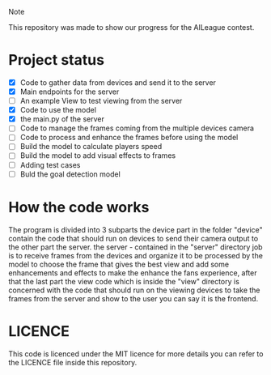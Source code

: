 > [!NOTE]  
> This repository was made to show our progress for the AILeague contest.

# Project status
- [x] Code to gather data from devices and send it to the server
- [x] Main endpoints for the server
- [ ] An example View to test viewing from the server
- [x] Code to use the model
- [x] the main.py of the server
- [ ] Code to manage the frames coming from the multiple devices camera
- [ ] Code to process and enhance the frames before using the model
- [ ] Build the model to calculate players speed
- [ ] Build the model to add visual effects to frames
- [ ] Adding test cases
- [ ] Buld the goal detection model

# How the code works

The program is divided into 3 subparts the device part in the folder "device" contain the code that should run on devices to send their camera output to the other part the server. the server - contained in the "server" directory job is to receive frames from the devices and organize it to be processed by the model to choose the frame that gives the best view and add some enhancements and effects to make the enhance the fans experience, after that the last part the view code which is inside the "view" directory is concerned with the code that should run on the viewing devices to take the frames from the server and show to the user you can say it is the frontend.

# LICENCE
This code is licenced under the MIT licence for more details you can refer to the LICENCE file inside this repository.

